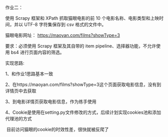 作业二：

使用 Scrapy 框架和 XPath 抓取猫眼电影的前 10 个电影名称、电影类型和上映时间，并以 UTF-8 字符集保存到 csv 格式的文件中。

猫眼电影网址： https://maoyan.com/films?showType=3

要求：必须使用 Scrapy 框架及其自带的 item pipeline、选择器功能，不允许使用 bs4 进行页面内容的筛选。



实现思路:

1、和作业1思路基本一致

2、在https://maoyan.com/films?showType=3这个页面获取电影信息，没有到详情页中去获取

3、到电影详情页获取电影信息，作为练手使用

4、Cookie是使用在setting.py文件修改的方式，后续计划实现cookies池和添加代理池的方式

​      目前访问猫眼的cookie的时效性差，很快就被反爬了

